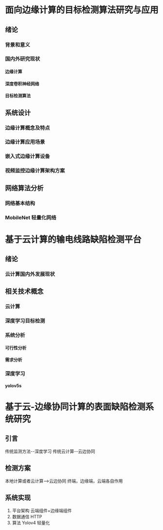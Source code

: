 # 面向边缘计算的目标检测算法研究与应用
## 绪论
### 背景和意义
### 国内外研究现状
#### 边缘计算
#### 深度卷积神经网络
#### 目标检测算法

## 系统设计
### 边缘计算概念及特点
### 边缘计算应用场景
### 嵌入式边缘计算设备
### 视频监控边缘计算架构方案

## 网络算法分析
### 网络基本结构
### MobileNet 轻量化网络

# 基于云计算的输电线路缺陷检测平台
## 绪论
### 云计算国内外发展现状

## 相关技术概念
### 云计算
### 深度学习目标检测

### 系统分析
#### 可行性分析
#### 需求分析

### 深度学习
#### yolov5s

# 基于云-边缘协同计算的表面缺陷检测系统研究
## 引言
传统监测方法--深度学习
传统云计算--云边协同
## 检测方案
本地计算或者云计算-->云边协同
终端，边缘端，云端各自作用
## 系统实现
1. 平台架构
云端组件+边缘端组件
2. 数据通信
HTTP
3. 算法
Yolov4 轻量化

